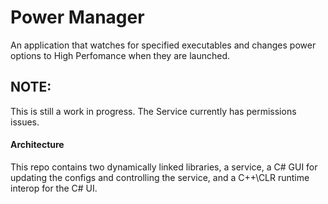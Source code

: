 # Power Manager

An application that watches for specified executables and changes power options to High Perfomance when they are launched.

## NOTE:
This is still a work in progress. The Service currently has permissions issues.


#### Architecture
This repo contains two dynamically linked libraries, a service, a C# GUI for updating the configs and controlling the service, and a C++\CLR runtime interop for the C# UI.